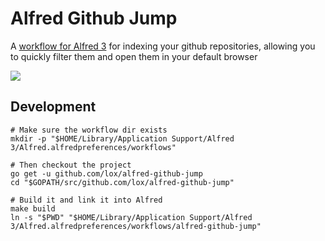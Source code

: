 # Alfred Github Jump

A [workflow for Alfred 3](https://www.alfredapp.com/help/workflows/) for indexing your github repositories, allowing you to quickly filter them and open them in your default browser

![](http://lachlan.me/s/wvjHZ.png)


## Development

```
# Make sure the workflow dir exists
mkdir -p "$HOME/Library/Application Support/Alfred 3/Alfred.alfredpreferences/workflows"

# Then checkout the project
go get -u github.com/lox/alfred-github-jump
cd "$GOPATH/src/github.com/lox/alfred-github-jump"

# Build it and link it into Alfred
make build
ln -s "$PWD" "$HOME/Library/Application Support/Alfred 3/Alfred.alfredpreferences/workflows/alfred-github-jump"
